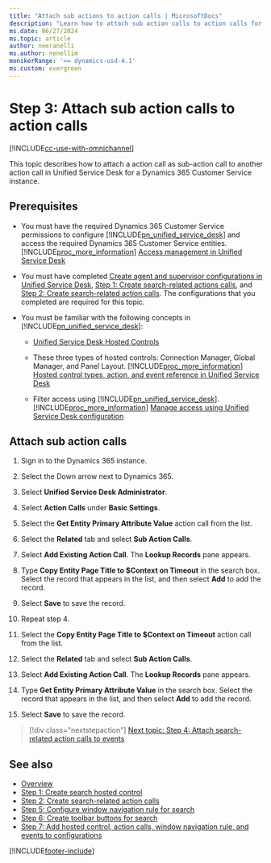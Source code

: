 ```yaml
---
title: "Attach sub actions to action calls | MicrosoftDocs"
description: "Learn how to attach sub action calls to action calls for agents and supervisors using Omnichannel for Customer Service."
ms.date: 06/27/2024
ms.topic: article
author: neeranelli
ms.author: nenellim
monikerRange: '>= dynamics-usd-4.1'
ms.custom: evergreen
---
```



# Step 3: Attach sub action calls to action calls



[!INCLUDE[cc-use-with-omnichannel](../../includes/cc-use-with-omnichannel.md)]

This topic describes how to attach a action call as sub-action call to another action call in Unified Service Desk for a Dynamics 365 Customer Service instance.

## Prerequisites

- You must have the required Dynamics 365 Customer Service permissions to configure [!INCLUDE[pn_unified_service_desk](../../includes/pn-unified-service-desk.md)] and access the required Dynamics 365 Customer Service entities. [!INCLUDE[proc_more_information](../../includes/proc-more-information.md)] [Access management in Unified Service Desk](/dynamics365/customer-engagement/unified-service-desk/admin/security-unified-service-desk)

- You must have completed [Create agent and supervisor configurations in Unified Service Desk](create-agent-supervisor-configurations-unified-service-desk.md), [Step 1: Create search-related actions calls](search-step1-create-hosted-control.md), and [Step 2: Create search-related action calls](search-step2-create-action-calls.md). The configurations that you completed are required for this topic.
 
- You must be familiar with the following concepts in [!INCLUDE[pn_unified_service_desk](../../includes/pn-unified-service-desk.md)]:  
  
  - [Unified Service Desk Hosted Controls](/dynamics365/customer-engagement/unified-service-desk/unified-service-desk-hosted-controls)  
  
  - These three types of hosted controls: Connection Manager, Global Manager, and Panel Layout. [!INCLUDE[proc_more_information](../../includes/proc-more-information.md)] [Hosted control types, action, and event reference in Unified Service Desk](/dynamics365/customer-engagement/unified-service-desk/hosted-control-types-action-event-reference) 
  
  - Filter access using [!INCLUDE[pn_unified_service_desk](../../includes/pn-unified-service-desk.md)]. [!INCLUDE[proc_more_information](../../includes/proc-more-information.md)] [Manage access using Unified Service Desk configuration](/dynamics365/customer-engagement/unified-service-desk/admin/manage-access-using-unified-service-desk-configuration)

## Attach sub action calls

1. Sign in to the Dynamics 365 instance.

2. Select the Down arrow next to Dynamics 365.

3. Select **Unified Service Desk Administrator**.

4. Select **Action Calls** under **Basic Settings**.

5. Select the **Get Entity Primary Attribute Value** action call from the list.

6. Select the **Related** tab and select **Sub Action Calls**.

7. Select **Add Existing Action Call**. The **Lookup Records** pane appears.

8. Type **Copy Entity Page Title to $Context on Timeout** in the search box. Select the record that appears in the list, and then select **Add** to add the record.

9. Select **Save** to save the record.

10. Repeat step 4.

11. Select the **Copy Entity Page Title to $Context on Timeout** action call from the list.

12. Select the **Related** tab and select **Sub Action Calls**.

13. Select **Add Existing Action Call**. The **Lookup Records** pane appears.

14. Type **Get Entity Primary Attribute Value** in the search box. Select the record that appears in the list, and then select **Add** to add the record.

15. Select **Save** to save the record.

> [!div class="nextstepaction"]
> [Next topic: Step 4: Attach search-related action calls to events](search-step4-attach-action-calls-events.md)

## See also

- [Overview](configure-search.md)
- [Step 1: Create search hosted control](search-step1-create-hosted-control.md)
- [Step 2: Create search-related action calls](search-step2-create-action-calls.md)
- [Step 5: Configure window navigation rule for search](search-step5-configure-window-navigation-rule.md)
- [Step 6: Create toolbar buttons for search](search-step6-create-toolbar-button.md)
- [Step 7: Add hosted control, action calls, window navigation rule, and events to configurations](search-step7-add-hosted-control-action-calls-events-configurations.md)


[!INCLUDE[footer-include](../../includes/footer-banner.md)]

